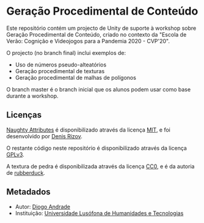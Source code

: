 # Geração Procedimental de Conteúdo

Este repositório contém um projecto de Unity de suporte à workshop sobre Geração Procedimental de Conteúdo, criado no contexto da "Escola de Verão: Cognição e Videojogos para a Pandemia 2020 - CVP'20". 

O projecto (no branch final) inclui exemplos de:
* Uso de números pseudo-alteatórios
* Geração procedimental de texturas
* Geração procedimental de malhas de polígonos

O branch master é o branch inicial que os alunos podem usar como base durante a workshop.

## Licenças

[Naughty Attributes] é disponibilizado através da licença [MIT], e foi desenvolvido por [Denis Rizov].

O restante código neste repositório é disponibilizado através da licença [GPLv3].

A textura de pedra é disponibilizada através da licença [CC0], e é da autoria de [rubberduck].

## Metadados

* Autor: [Diogo Andrade]
* Instituição: [Universidade Lusófona de Humanidades e Tecnologias][ULHT]

[GPLv3]:https://www.gnu.org/licenses/gpl-3.0.en.html
[CC BY-NC-SA 4.0]:https://creativecommons.org/licenses/by-nc-sa/4.0/
[CC0]:https://creativecommons.org/publicdomain/zero/1.0/
[MIT]:https://opensource.org/licenses/MIT
[licvideo]:https://www.ulusofona.pt/licenciatura/videojogos
[Naughty Attributes]:https://github.com/dbrizov/NaughtyAttributes
[Diogo Andrade]:https://github.com/DiogoDeAndrade
[Denis Rizov]:https://github.com/dbrizov
[ULHT]:https://www.ulusofona.pt/
[rubberduck]:https://opengameart.org/users/rubberduck
